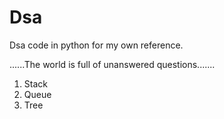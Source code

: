 # Dsa


Dsa code in python for my own reference.

......The world is full of unanswered questions.......

1. Stack
2. Queue
3. Tree
